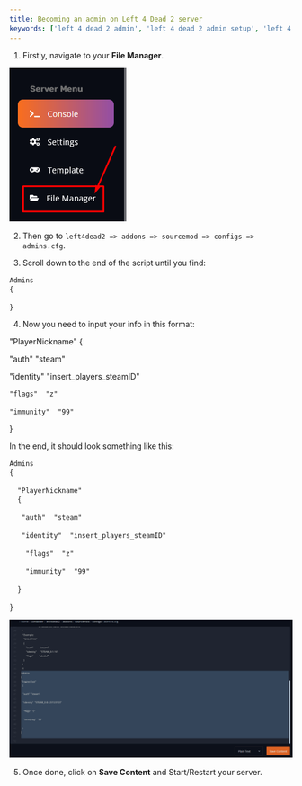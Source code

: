 ```yaml
---
title: Becoming an admin on Left 4 Dead 2 server
keywords: ['left 4 dead 2 admin', 'left 4 dead 2 admin setup', 'left 4 dead 2 admin setup guide', 'left 4 dead 2 admin guide', 'left 4 dead 2 admin installation', 'left 4 dead 2 admin installation guide']
---
```


1. Firstly, navigate to your **File Manager**. 

![File Manager](images/file-manager.png)

2. Then go to `left4dead2 => addons => sourcemod => configs => admins.cfg`.

3. Scroll down to the end of the script until you find:
```
Admins
{

}
```

4. Now you need to input your info in this format:

  "PlayerNickname" 
  { 

   "auth"  "steam" 

   "identity"  "insert_players_steamID" 

    "flags"  "z" 

    "immunity"  "99" 

  }

In the end, it should look something like this:
```
Admins
{

  "PlayerNickname" 
  { 

   "auth"  "steam" 

   "identity"  "insert_players_steamID" 

    "flags"  "z" 

    "immunity"  "99" 

  }

}
```

![Example Admin](images/example-admin.png)

5. Once done, click on **Save Content** and Start/Restart your server.